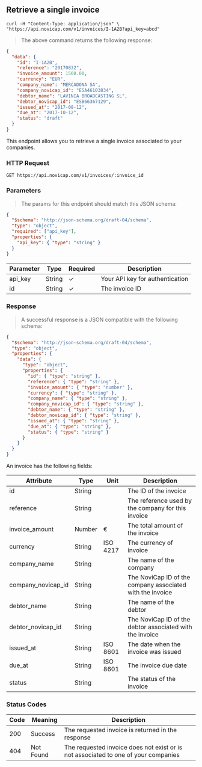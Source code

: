 ## Retrieve a single invoice

```shell
curl -H "Content-Type: application/json" \
"https://api.novicap.com/v1/invoices/I-1A2B?api_key=abcd"
```

> The above command returns the following response:

```json
{
  "data": {
    "id": "I-1A2B",
    "reference": "20170832",
    "invoice_amount": 1500.00,
    "currency": "EUR",
    "company_name": "MERCADONA SA",
    "company_novicap_id": "ESA46103834",
    "debtor_name": "LAVINIA BROADCASTING SL",
    "debtor_novicap_id": "ESB66367129",
    "issued_at": "2017-08-12",
    "due_at": "2017-10-12",
    "status": "draft"
  }
}
```

This endpoint allows you to retrieve a single invoice associated to your companies.

### HTTP Request

`GET https://api.novicap.com/v1/invoices/:invoice_id`

### Parameters

> The params for this endpoint should match this JSON schema:

```json
{
  "$schema": "http://json-schema.org/draft-04/schema",
  "type": "object",
  "required": ["api_key"],
  "properties": {
    "api_key": { "type": "string" }
  }
}
```

| Parameter           | Type   | Required | Description                     |
|---------------------|--------|----------|---------------------------------|
| api_key             | String | ✓        | Your API key for authentication |
| id                  | String | ✓        | The invoice ID                  |

### Response

> A successful response is a JSON compatible with the following schema:

```json
{
  "$schema": "http://json-schema.org/draft-04/schema",
  "type": "object",
  "properties": {
    "data": {
      "type": "object",
      "properties": {
        "id": { "type": "string" },
        "reference": { "type": "string" },
        "invoice_amount": { "type": "number" },
        "currency": { "type": "string" },
        "company_name": { "type": "string" },
        "company_novicap_id": { "type": "string" },
        "debtor_name": { "type": "string" },
        "debtor_novicap_id": { "type": "string" },
        "issued_at": { "type": "string" },
        "due_at": { "type": "string" },
        "status": { "type": "string" }
      }
    }
  }
}
```

An invoice has the following fields:

| Attribute          | Type   | Unit     | Description                                               |
|--------------------|--------|----------|-----------------------------------------------------------|
| id                 | String |          | The ID of the invoice                                     |
| reference          | String |          | The reference used by the company for this invoice        |
| invoice_amount     | Number | €        | The total amount of the invoice                           |
| currency           | String | ISO 4217 | The currency of invoice                                   |
| company_name       | String |          | The name of the company                                   |
| company_novicap_id | String |          | The NoviCap ID of the company associated with the invoice |
| debtor_name        | String |          | The name of the debtor                                    |
| debtor_novicap_id  | String |          | The NoviCap ID of the debtor associated with the invoice  |
| issued_at          | String | ISO 8601 | The date when the invoice was issued                      |
| due_at             | String | ISO 8601 | The invoice due date                                      |
| status             | String |          | The status of the invoice                                 |

### Status Codes

| Code | Meaning              | Description                                                                        |
|------|----------------------|------------------------------------------------------------------------------------|
| 200  | Success              | The requested invoice is returned in the response                                  |
| 404  | Not Found            | The requested invoice does not exist or is not associated to one of your companies |
